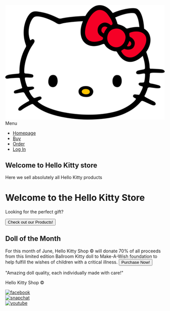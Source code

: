 <!DOCTYPE html>
<html lang="en">
<head>
    <meta charset="UTF-8">
    <meta name="viewport" content="width=device-width, initial-scale=1.0">
    <link rel="stylesheet" href="style.css">
</head>
<body class="back">
  <nav>
    <div class="logo">
      <img src="images/H2.svg" alt="logo">
    </div>
    <div>
      <div class="menu">Menu</div>
      <ul class="menu-nav">
        <li><a href="index.html">Homepage</a></li>
        <li><a href="buy.html">Buy</a></li>
        <li><a href="order.html">Order</a></li>
        <li><a href="log.html">Log In</a></li>
      </ul>
  </div>
  </nav>
    <main>
        <section>
            <h1>Welcome to Hello Kitty store</h1>
            <p>Here we sell absolutely all Hello Kitty products</p>
        </section>
    </main>
    <div class="hero_image">
      <div class="hero_text_container">
        <h1 class="hero_text">Welcome to the Hello Kitty Store</h1>
        <p class="hero_text"> Looking for the perfect gift?</p>
        <a class="button_text" href="buy.html"> <button class="button_text"> Check out our Products! </button> </a>
      </div>
    </div>
    <div class="doll_of_month_container">
      <div class="doll_of_month_txtbox"> 
        <h2 class="doll_of_month_header"> Doll of the Month</h2>
        <p class="doll_of_month_p"> For this month of June, Hello Kitty Shop © will donate 70% of all proceeds 
          from this limited edition Ballroom Kitty doll to Make-A-Wish foundation to help fulfill the wishes of children with a critical illness.
          <a class="button_text" href="order.html"> <button class="button_text"> Purchase Now! </button> </a>
        </div>
    </div>
    <div class="stars_container">
        <div class="stars_textbox">
          <p class="stars_text"> "Amazing doll quality, each individually made with care!"</p>
        </div>
      </div>
      <footer>
        <div class="grid-container">
          <div class="grid-item item1"><p class="copyright_text">Hello Kitty Shop ©</p>
          </div>
            <div class="grid-item item2">
               <div class="socials">
               <a href="https://www.facebook.com"> <img src="https://cdn.icon-icons.com/icons2/2890/PNG/512/apps_social_media_facebook_logo_social_network_media_online_icon_182716.png" alt="facebook"> </a> </div>
                <div class="socials"> <a href= "https://www.snapchat.com/"><img src="https://cdn.icon-icons.com/icons2/840/PNG/512/Snapchat_icon-icons.com_66936.png" alt="snapchat"> </a> </div>
                <div class="socials"><a href="https://www.youtube.com/"> <img src="https://cdn.icon-icons.com/icons2/195/PNG/256/YouTube_23392.png" alt="youtube"> </a></div> </div> 
            </div> 
          </div>
      </footer>
</body>
<script>
  document.querySelector('.menu').addEventListener('click', () => {
    document.querySelector('.menu-nav').classList.toggle('inv');
  });
</script>
</html>

